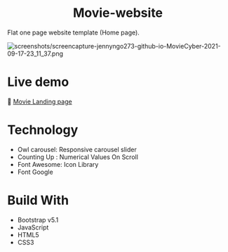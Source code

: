 <h1 align="center">Movie-website</h1>

Flat one page website template (Home page). <br/>


![screenshots/screencapture-jennyngo273-github-io-MovieCyber-2021-09-17-23_11_37.png](https://github.com/JennyNgo273/MovieCyber/blob/7ac58a03000adbe1ebf5b23ca1f5e8965105ef71/screenshots/screencapture-jennyngo273-github-io-MovieCyber-2021-09-17-23_11_37.png)

# Live demo
🔗 [Movie Landing page](https://jennyngo273.github.io/MovieCyber/)

# Technology
<ul>
  <li>Owl carousel: Responsive carousel slider</li>
  <li>Counting Up : Numerical Values On Scroll</li>
  <li>Font Awesome: Icon Library</li>
  <li>Font Google</li>
</ul>

# Build With
- Bootstrap v5.1
- JavaScript
- HTML5
- CSS3
